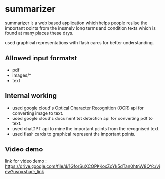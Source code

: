 # summarizer

summarizer is a web based application which helps people realise the important points from the insanely long terms and condition texts which is found at many places these days.

used graphical representations with flash cards for better understanding.

## Allowed input formatst
  * pdf 
  * images/*
  * text

## Internal working
 * used google cloud's Optical Character Recognition (OCR) api for converting image to text.
 * used google cloud's document tet detection api for converting pdf to text.
 * used chatGPT api to mine the important points from the recognised text.
 * used flash cards to graphical represent the important points.

## Video demo
link for video demo : https://drive.google.com/file/d/1GforSuXCQPKKoxZoYk5dTanQhtnW8QYc/view?usp=share_link
